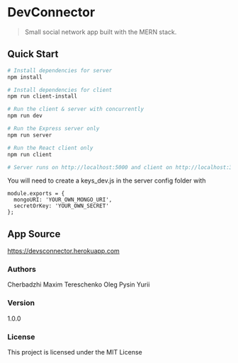 # DevConnector

> Small social network app built with the MERN stack. 

## Quick Start

```bash
# Install dependencies for server
npm install

# Install dependencies for client
npm run client-install

# Run the client & server with concurrently
npm run dev

# Run the Express server only
npm run server

# Run the React client only
npm run client

# Server runs on http://localhost:5000 and client on http://localhost:3000
```

You will need to create a keys_dev.js in the server config folder with

```
module.exports = {
  mongoURI: 'YOUR_OWN_MONGO_URI',
  secretOrKey: 'YOUR_OWN_SECRET'
};
```

## App Source

https://devsconnector.herokuapp.com

### Authors

Cherbadzhi Maxim
Tereschenko Oleg
Pysin Yurii

### Version

1.0.0

### License

This project is licensed under the MIT License
